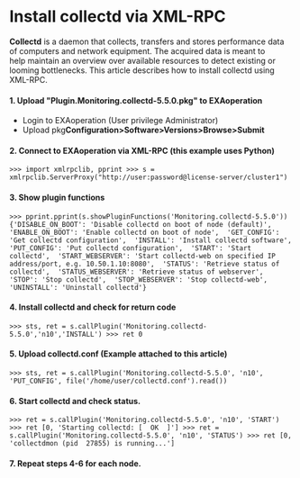 # Install collectd via XML-RPC 
**Collectd** is a daemon that collects, transfers and stores performance data of computers and network equipment. The acquired data is meant to help maintain an overview over available resources to detect existing or looming bottlenecks. This article describes how to install collectd using XML-RPC.

#### 1. Upload "Plugin.Monitoring.collectd-5.5.0.pkg" to EXAoperation

* Login to EXAoperation (User privilege Administrator)
* Upload pkg**Configuration>Software>Versions>Browse>Submit**

#### 2. Connect to EXAoperation via XML-RPC (this example uses Python)


```
>>> import xmlrpclib, pprint >>> s = xmlrpclib.ServerProxy("http://user:password@license-server/cluster1") 
```
#### 3. Show plugin functions


```
>>> pprint.pprint(s.showPluginFunctions('Monitoring.collectd-5.5.0')) {'DISABLE_ON_BOOT': 'Disable collectd on boot of node (default)',  'ENABLE_ON_BOOT': 'Enable collectd on boot of node',  'GET_CONFIG': 'Get collectd configuration',  'INSTALL': 'Install collectd software',  'PUT_CONFIG': 'Put collectd configuration',  'START': 'Start collectd',  'START_WEBSERVER': 'Start collectd-web on specified IP address/port, e.g. 10.50.1.10:8080',  'STATUS': 'Retrieve status of collectd',  'STATUS_WEBSERVER': 'Retrieve status of webserver',  'STOP': 'Stop collectd',  'STOP_WEBSERVER': 'Stop collectd-web',  'UNINSTALL': 'Uninstall collectd'} 
```
#### 4. Install collectd and check for return code


```
>>> sts, ret = s.callPlugin('Monitoring.collectd-5.5.0','n10','INSTALL') >>> ret 0 
```
#### 5. Upload collectd.conf (Example attached to this article)


```
>>> sts, ret = s.callPlugin('Monitoring.collectd-5.5.0', 'n10', 'PUT_CONFIG', file('/home/user/collectd.conf').read()) 
```
#### 6. Start collectd and check status.


```
>>> ret = s.callPlugin('Monitoring.collectd-5.5.0', 'n10', 'START') >>> ret [0, 'Starting collectd: [  OK  ]'] >>> ret = s.callPlugin('Monitoring.collectd-5.5.0', 'n10', 'STATUS') >>> ret [0, 'collectdmon (pid  27855) is running...'] 
```
#### 7. Repeat steps 4-6 for each node.

